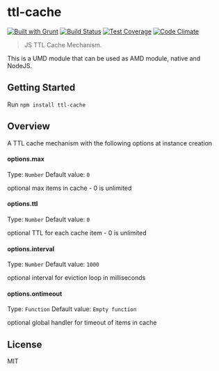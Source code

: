 ttl-cache
========
[![Built with Grunt](https://cdn.gruntjs.com/builtwith.png)](http://gruntjs.com/)
[![Build Status](https://travis-ci.org/LivePersonInc/ttl-cache.svg)](https://travis-ci.org/LivePersonInc/ttl-cache)
[![Test Coverage](https://codeclimate.com/github/LivePersonInc/ttl-cache/badges/coverage.svg)](https://codeclimate.com/github/LivePersonInc/ttl-cache/coverage)
[![Code Climate](https://codeclimate.com/github/LivePersonInc/ttl-cache/badges/gpa.svg)](https://codeclimate.com/github/LivePersonInc/ttl-cache)
<!---[![npm version](https://badge.fury.io/js/ttl-cache.svg)](http://badge.fury.io/js/ttl-cache)
[![Dependency Status](https://david-dm.org/LivePersonInc/ttl-cache.svg?theme=shields.io)](https://david-dm.org/LivePersonInc/ttl-cache)
[![devDependency Status](https://david-dm.org/LivePersonInc/ttl-cache/dev-status.svg?theme=shields.io)](https://david-dm.org/LivePersonInc/ttl-cache#info=devDependencies)
[![npm downloads](https://img.shields.io/npm/dm/ttl-cache.svg)](https://img.shields.io/npm/dm/ttl-cache.svg)
[![NPM](https://nodei.co/npm/ttl-cache.png)](https://nodei.co/npm/ttl-cache/) -->

> JS TTL Cache Mechanism.

This is a UMD module that can be used as AMD module, native and NodeJS.

Getting Started
---------------

Run `npm install ttl-cache`

Overview
-------------

A TTL cache mechanism with the following options at instance creation

#### options.max
Type: `Number`
Default value: `0`

optional max items in cache - 0 is unlimited

#### options.ttl
Type: `Number`
Default value: `0`

optional TTL for each cache item - 0 is unlimited

#### options.interval
Type: `Number`
Default value: `1000`

optional interval for eviction loop in milliseconds

#### options.ontimeout
Type: `Function`
Default value: `Empty function`

optional global handler for timeout of items in cache

License
----------
MIT
